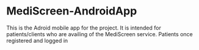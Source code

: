 # MediScreen-AndroidApp

This is the Adroid mobile app for the project. It is intended for patients/clients who are availing of the MediScreen service.
Patients once registered and logged in
